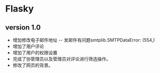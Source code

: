 # Flasky

## version 1.0
* 增加修改电子邮件地址 -- 发邮件有问题smtplib.SMTPDataError: (554,)
* 增加了用户评论
* 增加了用户的权限设置
* 完成了协管理员以及管理员对评论进行筛选操作。
* 修改了网页的背景。